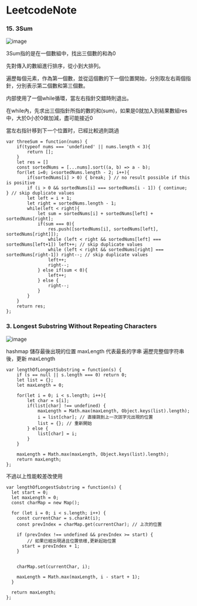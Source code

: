 # LeetcodeNote


### 


###  15. 3Sum
![image](https://user-images.githubusercontent.com/37887893/228558829-d23f4a19-12cd-44cd-ad79-db4cf7234474.png)

3Sum指的是在一個數組中，找出三個數的和為0

先對傳入的數組進行排序，從小到大排列。

遍歷每個元素，作為第一個數，並從這個數的下一個位置開始，分別取左右兩個指針，分別表示第二個數和第三個數。

内部使用了一個while循環，當左右指針交錯時則退出。

在while內，先求出三個指針所指的數的和(sum)，如果是0就加入到結果數組res中，大於0小於0做加減，盡可能接近0

當左右指针移到下一个位置时，已經比較過則跳過


```
var threeSum = function(nums) {
    if(typeof nums === 'undefined' || nums.length < 3){
        return [];
    }
    let res = []
    const sortedNums = [...nums].sort((a, b) => a - b);
    for(let i=0; i<sortedNums.length - 2; i++){
        if(sortedNums[i] > 0) { break; } // no result possible if this is positive
        if (i > 0 && sortedNums[i] === sortedNums[i - 1]) { continue; } // skip duplicate values
        let left = i + 1;
        let right = sortedNums.length - 1;
        while(left < right){
            let sum = sortedNums[i] + sortedNums[left] + sortedNums[right];
            if(sum === 0){
                res.push([sortedNums[i], sortedNums[left], sortedNums[right]]);
                while (left < right && sortedNums[left] === sortedNums[left+1]) left++; // skip duplicate values
                while (left < right && sortedNums[right] === sortedNums[right-1]) right--; // skip duplicate values
                left++;
                right--;
            } else if(sum < 0){
                left++;
            } else {
                right--;
            }
        }
    }
    return res;
};

```

### 3. Longest Substring Without Repeating Characters

![image](https://user-images.githubusercontent.com/37887893/230723636-66ac22ba-1c59-4540-9be3-16a59fe5cb38.png)

hashmap 儲存最後出現的位置 maxLength 代表最長的字串
遍歷完整個字符串後，更新 maxLength 

```
var lengthOfLongestSubstring = function(s) {
    if (s == null || s.length === 0) return 0;
    let list = {};
    let maxLength = 0;

    for(let i = 0; i < s.length; i++){
        let char = s[i];
        if(list[char] !== undefined) {
            maxLength = Math.max(maxLength, Object.keys(list).length);
            i = list[char]; // 直接跳到上一次該字元出現的位置
            list = {}; // 重新開始
        } else {
            list[char] = i;
        }
    }

    maxLength = Math.max(maxLength, Object.keys(list).length);
    return maxLength;
};

```

不過以上性能較差改使用

```
var lengthOfLongestSubstring = function(s) {
  let start = 0;
  let maxLength = 0;
  const charMap = new Map(); 

  for (let i = 0; i < s.length; i++) {
    const currentChar = s.charAt(i);
    const prevIndex = charMap.get(currentChar); // 上次的位置

    if (prevIndex !== undefined && prevIndex >= start) {
        // 如果已經出現過且位置依樣,更新起始位置
      start = prevIndex + 1;
    }


    charMap.set(currentChar, i);

    maxLength = Math.max(maxLength, i - start + 1);
  }

  return maxLength;
};

```
